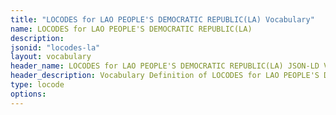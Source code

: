 ```yaml
---
title: "LOCODES for LAO PEOPLE'S DEMOCRATIC REPUBLIC(LA) Vocabulary"
name: LOCODES for LAO PEOPLE'S DEMOCRATIC REPUBLIC(LA) 
description: 
jsonid: "locodes-la"
layout: vocabulary
header_name: LOCODES for LAO PEOPLE'S DEMOCRATIC REPUBLIC(LA) JSON-LD Vocabulary
header_description: Vocabulary Definition of LOCODES for LAO PEOPLE'S DEMOCRATIC REPUBLIC(LA) semantics in HTML format. JSON-LD format is available at [locodes-la.jsonld](/vocabulary/locodes-la.jsonld)
type: locode
options:
---
```

